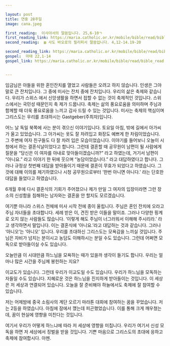 ```yaml
---

layout: post
title: 연중 28주일 
image: cana.jpeg

first_reading:  이사야서의 말씀입니다. 25,6-10ㄱ
first_reading_link: https://maria.catholic.or.kr/mobile/bible/read/bible_read.asp?m=1&n=129&p=25
second_reading:  ▥ 사도 바오로의 필리피서 말씀입니다. 4,12-14.19-20

second_reading_link: https://maria.catholic.or.kr/mobile/bible/read/bible_read.asp?m=2&n=152&p=8
gospel:  마태 22,1-14
gospel_link: https://maria.catholic.or.kr/mobile/bible/read/bible_read.asp?m=2&n=147&p=22


---
```

 
임금님은 아들을 위한 혼인잔치를 열었고 사람들은 오려고 하지 않습니다. 인생은 그야말로 큰 잔치입니다. 그 중에 미사는 잔치 중에 잔치입니다. 우리의 삶은 축제와 같습니다. 우리가 스위스 에서 신앙생활을 하면서 접할 수 없는 것이 축제적인 것입니다. 스위스에서는 국민성 때문인지 축 제가 드뭅니다. 축제는 삶의 풍요로움을 의미하며 주님과 함께할 때 더욱 풍요로움을 느끼고 감사 드릴 수 있는 것입니다. 미사는 축제의 핵심이며 그리스도는 우리를 초대하시는 Gastgeber(주최자)입니다.

어느 날 독일 북쪽에 사는 분이 겪으신 이야기입니다. 토요일 아침, 밖에 길에서 아가씨가 울고 있었습니다. 그 아가씨는 옷도 잘 차려입고 화장도 예쁘게 한 차림이었습니다. 그 주변에 여자 친구들도 다 잘 차려 입은 모습이었습니다. 이야기를 들어보니 오늘이 시청에서 하는 결혼식날이었다고 합니다. 그런데 결혼할 때 공무원이 남편이 될 사람에게 질문을 “당신은 이 여자를 아내로 맞아들이겠습니까?” 라고 하였는데, 거기서 남편이 “아니요.” 라고 이야기 한 뒤에 웃으며 “농담이었습니다.” 라고 대답하였다고 합니다. 그러나 규정상 첫번째 대답을 받아들이기 때문에 결혼이 무효가 되었다고 하였습니다. 그것에 대해 이의를 제기하였으나 시청 공무원으로부터 ‘한번 아니면 아니다.’ 라는 단호한 대답을 들었다고 하였습니다. 

6개월 후에 다시 결혼식의 기회가 주어졌으나 제가 만일 그 여자의 입장이라면 그런 장소의 신성함을 침해하는 남자와는 결혼을 안 할지도 모르겠습니다.

여기뿐 아니라 스위스 전체에 미사 시작 전에 종이 울립니다. 주님은 혼인 잔치에 오라고 주님 자녀들을 초대합니다. 세례 받은 이, 견진 받은 이들을 말이죠. 그러나 다양한 핑계로 오지 않는 사람들도 많습니다. ‘이렇게 해도 주님이 너그러워서 이해해 주시리라.’ 라고 생각하면서 말입니다. 이는 결혼식에 ‘아니요.’라고 대답하는 것과 같습니다. 그러나 ‘아니오’는 ‘아니오’ 입니다. 우리를 초대하신 그리스도는 모욕감을 느끼실 것입니다. 주님은 자비가 넘치는 분이시고 농담도 이해하시는 분일 수도 있습니다. 그런데 어쩌면 모독으로 받아들이실 수도 있습니다. 

오늘만큼 이 시대만큼 하느님을 모욕하는 때가 있을까 생각이 들기도 합니다. 우리는 얼마나 많은 시간을 주님께 봉헌하는 지요?

이교도가 있습니다. 그런데 우리가 이교도일 수도 있습니다. 우리가 하느님을 모독하는 자들일 수도 있습니다. 지혜로운 것은 하느님을 진지하게 받아들이는 것입니다. 이 세상은 저 세상과 연결되어 있습니다. 오늘을 잘 준비해야 하늘에서도 축제에 잘 참여할 수 있습니다.

저는 어제밤에 중국 소림사의 계단 오르기 마라톤 대회에 참여하는 꿈을 꾸었습니다. 저는 2등을 하였습니다. 아침에 잠에서 깼는데 피곤했었습니다. 이를 통해 크게 깨우쳤는데, 꿈이 현실에 영향을 미친다는 것입니다. 

여기서 우리가 어떻게 하느냐에 따라 저 세상에 영향을 미칩니다. 우리가 여기서 신성 모독을 하면 저 세상에서 징벌을 받을 것입니다. 기쁜 마음으로 그리스도의 초대에 응하고 축제에 참여합시다. 아멘.